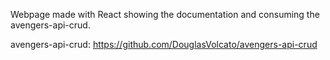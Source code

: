 Webpage made with React showing the documentation and consuming the avengers-api-crud.

avengers-api-crud: https://github.com/DouglasVolcato/avengers-api-crud
